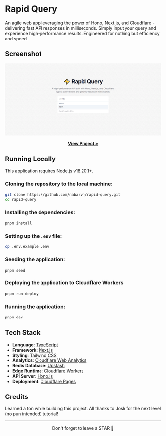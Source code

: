 # Rapid Query

An agile web app leveraging the power of Hono, Next.js, and Cloudflare - delivering fast API responses in milliseconds. Simply input your query and experience high-performance results. Engineered for nothing but efficiency and speed.

## Screenshot

<img src="./screenshot.png">

<p align="center">
  <a href="https://rapid-query.pages.dev"><strong>View Project »</strong></a>
</p>

## Running Locally

This application requires Node.js v18.20.1+.

### Cloning the repository to the local machine:

```bash
git clone https://github.com/nabarvn/rapid-query.git
cd rapid-query
```

### Installing the dependencies:

```bash
pnpm install
```

### Setting up the `.env` file:

```bash
cp .env.example .env
```

### Seeding the application:

```bash
pnpm seed
```

### Deploying the application to Cloudflare Workers:

```bash
pnpm run deploy
```

### Running the application:

```bash
pnpm dev
```

## Tech Stack

- **Language**: [TypeScript](https://www.typescriptlang.org)
- **Framework**: [Next.js](https://nextjs.org)
- **Styling**: [Tailwind CSS](https://tailwindcss.com)
- **Analytics**: [Cloudflare Web Analytics](https://www.cloudflare.com/web-analytics)
- **Redis Database**: [Upstash](https://upstash.com/docs/vector/overall/getstarted)
- **Edge Runtime**: [Cloudflare Workers](https://developers.cloudflare.com/workers)
- **API Server**: [Hono.js](https://hono.dev/top)
- **Deployment**: [Cloudflare Pages](https://developers.cloudflare.com/pages)

## Credits

Learned a ton while building this project. All thanks to Josh for the next level (no pun intended) tutorial!

<hr />

<div align="center">Don't forget to leave a STAR 🌟</div>
